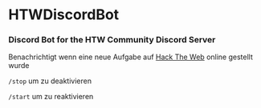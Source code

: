 # HTWDiscordBot
### Discord Bot for the HTW Community Discord Server

Benachrichtigt wenn eine neue Aufgabe auf [Hack The Web](https://hack.arrrg.de/) online gestellt wurde

`/stop` um zu deaktivieren

`/start` um zu reaktivieren
